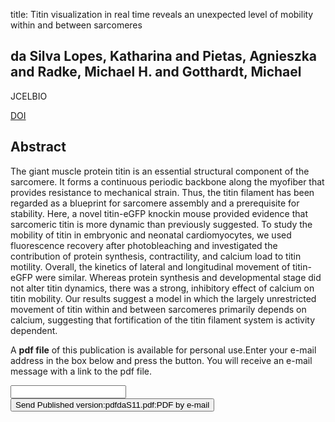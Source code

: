 title: Titin visualization in real time reveals an unexpected level of mobility within and between sarcomeres

## da Silva Lopes, Katharina and Pietas, Agnieszka and Radke, Michael H. and Gotthardt, Michael
JCELBIO

<a href="https://doi.org/10.1083/jcb.201010099">DOI</a>

## Abstract
The giant muscle protein titin is an essential structural component of the sarcomere. It forms a continuous periodic backbone along the myofiber that provides resistance to mechanical strain. Thus, the titin filament has been regarded as a blueprint for sarcomere assembly and a prerequisite for stability. Here, a novel titin-eGFP knockin mouse provided evidence that sarcomeric titin is more dynamic than previously suggested. To study the mobility of titin in embryonic and neonatal cardiomyocytes, we used fluorescence recovery after photobleaching and investigated the contribution of protein synthesis, contractility, and calcium load to titin motility. Overall, the kinetics of lateral and longitudinal movement of titin-eGFP were similar. Whereas protein synthesis and developmental stage did not alter titin dynamics, there was a strong, inhibitory effect of calcium on titin mobility. Our results suggest a model in which the largely unrestricted movement of titin within and between sarcomeres primarily depends on calcium, suggesting that fortification of the titin filament system is activity dependent.

A <b>pdf file</b> of this publication is available for personal use.Enter your e-mail address in the box below and press the button. You will receive an e-mail message with a link to the pdf file.
<form action="sender.php">  <input type="text" name="email">  <input type="submit" value="Send Published version:pdfdaS11.pdf:PDF by e-mail"></form>